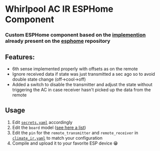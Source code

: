 # Whirlpool AC IR ESPHome Component

### Custom ESPHome component based on the [implemention](https://github.com/esphome/esphome/tree/dev/esphome/components/whirlpool) already present on the [esphome](https://github.com/esphome/esphome) repository

## Features:

- 6th sense implemented properly with offsets as on the remote
- Ignore received data if state was just transmitted a sec ago so to avoid double state change (off->cool->off)
- Added a switch to disable the transmitter and adjust the state without triggering the AC in case receiver hasn't picked up the data from the remote


## Usage

1. Edit [``secrets.yaml``](secrets.yaml) accordingly
2. Edit the ``board`` model ([see here a list](https://registry.platformio.org/platforms/platformio/espressif8266/boards))
3. Edit the ``pin`` for the ``remote_transmitter`` and ``remote_receiver`` in [``climate_ir.yaml``](climate_ir.yaml) to match your configuration
4. Compile and upload it to your favorite ESP device 😁
